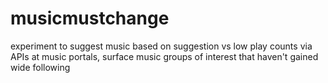 musicmustchange
===============
experiment to suggest music based on suggestion vs low play counts via APIs at music portals, surface music groups of interest that haven't gained wide following 
